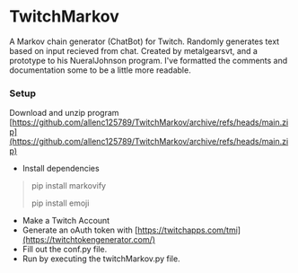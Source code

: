 # TwitchMarkov
A Markov chain generator (ChatBot) for Twitch. Randomly generates text based on input recieved from chat. Created by metalgearsvt, and a prototype to his NueralJohnson program. I've formatted the comments and documentation some to be a little more readable.

### Setup
Download and unzip program [https://github.com/allenc125789/TwitchMarkov/archive/refs/heads/main.zip](https://github.com/allenc125789/TwitchMarkov/archive/refs/heads/main.zip)

- Install dependencies
> pip install markovify
>
> pip install emoji

- Make a Twitch Account
- Generate an oAuth token with [https://twitchapps.com/tmi](https://twitchtokengenerator.com/)
- Fill out the conf.py file.
- Run by executing the twitchMarkov.py file.
